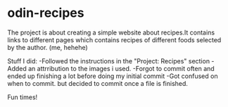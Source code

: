# odin-recipes
The project is about creating a simple website about recipes.It contains links to different pages which contains recipes of different foods selected by the author. (me, hehehe)

Stuff I did:
-Followed the instructions in the "Project: Recipes" section
-Added an attrribution to the images i used.
-Forgot to commit often and ended up finishing a lot before doing my initial commit
-Got confused on when to commit. but decided to commit once a file is finished.

Fun times!